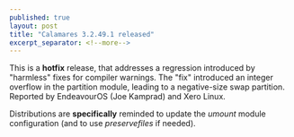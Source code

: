 ```yaml
---
published: true
layout: post
title: "Calamares 3.2.49.1 released"
excerpt_separator: <!--more-->
---
```


This is a **hotfix** release, that addresses a regression introduced
by "harmless" fixes for compiler warnings. The "fix" introduced
an integer overflow in the partition module, leading to a negative-size
swap partition. Reported by EndeavourOS (Joe Kamprad) and Xero Linux.

Distributions are **specifically** reminded to update the *umount* module
configuration (and to use *preservefiles* if needed).
